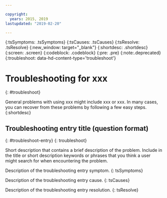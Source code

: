 ```yaml
---

copyright:
  years: 2015, 2019
lastupdated: "2019-02-20"

---
```


{:tsSymptoms: .tsSymptoms}
{:tsCauses: .tsCauses}
{:tsResolve: .tsResolve}
{:new_window: target="_blank"}
{:shortdesc: .shortdesc}
{:screen: .screen}
{:codeblock: .codeblock}
{:pre: .pre}
{:note:.deprecated}
{:troubleshoot: data-hd-content-type='troubleshoot'}

# Troubleshooting for xxx
{: #troubleshoot}

General problems with using xxx might include xxx or xxx. In many cases, you can recover from these problems by following a few easy steps.
{:shortdesc}

## Troubleshooting entry title (question format)
{: #troubleshoot-entry}
{: troubleshoot}

Short description that contains a brief description of the problem. Include in the title or short description keywords or phrases that you think a user might search for when encountering the problem.

Description of the troubleshooting entry symptom.
{: tsSymptoms}

Description of the troubleshooting entry cause.
{: tsCauses}

Description of the troubleshooting entry resolution.
{: tsResolve}
